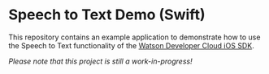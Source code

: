 # Speech to Text Demo (Swift)

This repository contains an example application to demonstrate how to use the Speech to Text functionality of the [Watson Developer Cloud iOS SDK](https://github.com/watson-developer-cloud/ios-sdk).

_Please note that this project is still a work-in-progress!_
